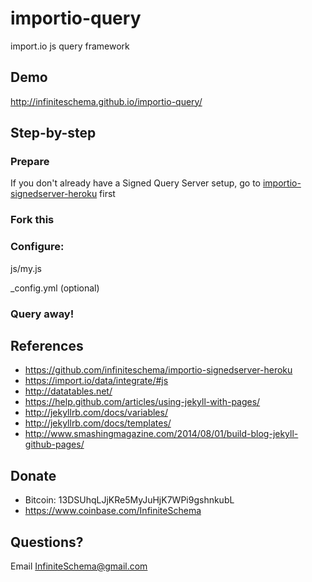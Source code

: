 importio-query
==============

import.io js query framework

## Demo

http://infiniteschema.github.io/importio-query/

## Step-by-step

### Prepare

If you don't already have a Signed Query Server setup, go to [importio-signedserver-heroku](https://github.com/infiniteschema/importio-signedserver-heroku) first

### Fork this

### Configure:

js/my.js

_config.yml (optional)

### Query away!

## References

* https://github.com/infiniteschema/importio-signedserver-heroku
* https://import.io/data/integrate/#js
* http://datatables.net/
* https://help.github.com/articles/using-jekyll-with-pages/
* http://jekyllrb.com/docs/variables/
* http://jekyllrb.com/docs/templates/
* http://www.smashingmagazine.com/2014/08/01/build-blog-jekyll-github-pages/

## Donate
* Bitcoin: 13DSUhqLJjKRe5MyJuHjK7WPi9gshnkubL
* https://www.coinbase.com/InfiniteSchema

## Questions?

Email InfiniteSchema@gmail.com

